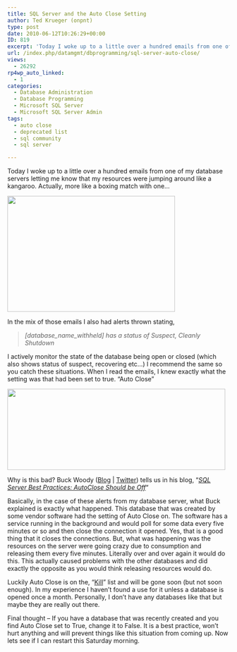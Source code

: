 ```yaml
---
title: SQL Server and the Auto Close Setting
author: Ted Krueger (onpnt)
type: post
date: 2010-06-12T10:26:29+00:00
ID: 819
excerpt: 'Today I woke up to a little over a hundred emails from one of my database servers letting me know that my resources were jumping around like a kangaroo.  In the mix of those emails I also had alerts thrown stating, [database_name_withheld] has a status of Suspect, Cleanly Shutdown.  I actively monitor the state of the database being open or closed (which also shows status of suspect, recovering etc...)   I recommend the same so you catch these situations.  When I read the emails, I knew exactly what the setting was that had been set to true.  "Auto Close"'
url: /index.php/datamgmt/dbprogramming/sql-server-auto-close/
views:
  - 26292
rp4wp_auto_linked:
  - 1
categories:
  - Database Administration
  - Database Programming
  - Microsoft SQL Server
  - Microsoft SQL Server Admin
tags:
  - auto close
  - deprecated list
  - sql community
  - sql server

---
```

Today I woke up to a little over a hundred emails from one of my database servers letting me know that my resources were jumping around like a kangaroo. Actually, more like a boxing match with one&#8230;

<div class="image_block">
  <img src="/wp-content/uploads/blogs/DataMgmt/autoclose_2.gif" alt="" title="" width="380" height="263" />
</div>

In the mix of those emails I also had alerts thrown stating, 

> _[database\_name\_withheld] has a status of Suspect, Cleanly Shutdown_

I actively monitor the state of the database being open or closed (which also shows status of suspect, recovering etc&#8230;) I recommend the same so you catch these situations. When I read the emails, I knew exactly what the setting was that had been set to true. &#8220;Auto Close&#8221;

<div class="image_block">
  <img src="/wp-content/uploads/blogs/DataMgmt/autclose.gif" alt="" title="" width="494" height="184" />
</div>

Why is this bad? Buck Woody ([Blog][1] | [Twitter][2]) tells us in his blog, &#8220;_[SQL Server Best Practices: AutoClose Should be Off][3]_&#8220;

Basically, in the case of these alerts from my database server, what Buck explained is exactly what happened. This database that was created by some vendor software had the setting of Auto Close on. The software has a service running in the background and would poll for some data every five minutes or so and then close the connection it opened. Yes, that is a good thing that it closes the connections. But, what was happening was the resources on the server were going crazy due to consumption and releasing them every five minutes. Literally over and over again it would do this. This actually caused problems with the other databases and did exactly the opposite as you would think releasing resources would do.

Luckily Auto Close is on the, &#8220;[Kill][4]&#8221; list and will be gone soon (but not soon enough). In my experience I haven’t found a use for it unless a database is opened once a month. Personally, I don’t have any databases like that but maybe they are really out there.

Final thought – If you have a database that was recently created and you find Auto Close set to True, change it to False. It is a best practice, won’t hurt anything and will prevent things like this situation from coming up. Now lets see if I can restart this Saturday morning.

 [1]: http://blogs.msdn.com/b/buckwoody/
 [2]: http://twitter.com/buckwoody
 [3]: http://blogs.msdn.com/b/buckwoody/archive/2009/06/24/sql-server-best-practices-autoclose-should-be-off.aspx
 [4]: http://msdn.microsoft.com/en-us/library/ms135094(SQL.90).aspx